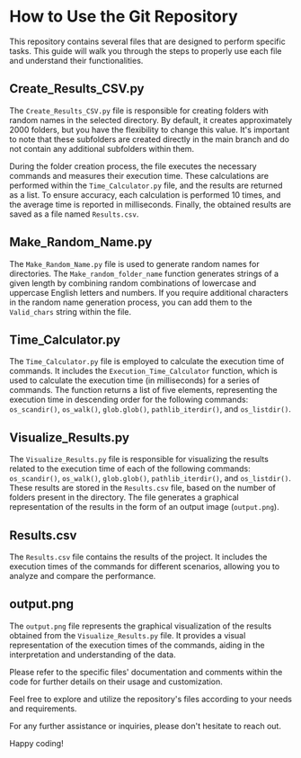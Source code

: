 # How to Use the Git Repository

This repository contains several files that are designed to perform specific tasks. This guide will walk you through the steps to properly use each file and understand their functionalities.

## Create_Results_CSV.py

The `Create_Results_CSV.py` file is responsible for creating folders with random names in the selected directory. By default, it creates approximately 2000 folders, but you have the flexibility to change this value. It's important to note that these subfolders are created directly in the main branch and do not contain any additional subfolders within them.

During the folder creation process, the file executes the necessary commands and measures their execution time. These calculations are performed within the `Time_Calculator.py` file, and the results are returned as a list. To ensure accuracy, each calculation is performed 10 times, and the average time is reported in milliseconds. Finally, the obtained results are saved as a file named `Results.csv`.

## Make_Random_Name.py

The `Make_Random_Name.py` file is used to generate random names for directories. The `Make_random_folder_name` function generates strings of a given length by combining random combinations of lowercase and uppercase English letters and numbers. If you require additional characters in the random name generation process, you can add them to the `Valid_chars` string within the file.

## Time_Calculator.py

The `Time_Calculator.py` file is employed to calculate the execution time of commands. It includes the `Execution_Time_Calculator` function, which is used to calculate the execution time (in milliseconds) for a series of commands. The function returns a list of five elements, representing the execution time in descending order for the following commands: `os_scandir()`, `os_walk()`, `glob.glob()`, `pathlib_iterdir()`, and `os_listdir()`.

## Visualize_Results.py

The `Visualize_Results.py` file is responsible for visualizing the results related to the execution time of each of the following commands: `os_scandir()`, `os_walk()`, `glob.glob()`, `pathlib_iterdir()`, and `os_listdir()`. These results are stored in the `Results.csv` file, based on the number of folders present in the directory. The file generates a graphical representation of the results in the form of an output image (`output.png`).

## Results.csv

The `Results.csv` file contains the results of the project. It includes the execution times of the commands for different scenarios, allowing you to analyze and compare the performance.

## output.png

The `output.png` file represents the graphical visualization of the results obtained from the `Visualize_Results.py` file. It provides a visual representation of the execution times of the commands, aiding in the interpretation and understanding of the data.

Please refer to the specific files' documentation and comments within the code for further details on their usage and customization.

Feel free to explore and utilize the repository's files according to your needs and requirements.

For any further assistance or inquiries, please don't hesitate to reach out.

Happy coding!